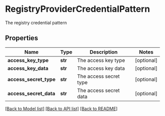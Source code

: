 # RegistryProviderCredentialPattern

The registry credential pattern

## Properties
Name | Type | Description | Notes
------------ | ------------- | ------------- | -------------
**access_key_type** | **str** | The access key type | [optional] 
**access_key_data** | **str** | The access key data | [optional] 
**access_secret_type** | **str** | The access secret type | [optional] 
**access_secret_data** | **str** | The access secret data | [optional] 

[[Back to Model list]](../README.md#documentation-for-models) [[Back to API list]](../README.md#documentation-for-api-endpoints) [[Back to README]](../README.md)


